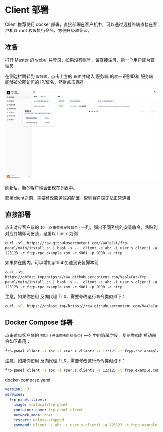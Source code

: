 # Client 部署

Client 推荐使用 docker 部署，直接部署在客户机中，可以通过远程终端直接在客户机以 root 权限执行命令，方便升级和管理。

## 准备

打开 Master 的 webui 并登录，如果没有账号，请直接注册，第一个用户即为管理员

在侧边栏跳转到 `服务端`，点击上方的 `新建` 并输入 服务端 的唯一识别ID和 服务端 能够被公网访问的 IP/域名，然后点击保存

![](../public/images/cn_client_list.png)

刷新后，新的客户端会出现在列表中。

部署client之前，需要修改服务端的配置，否则客户端无法正常连接

## 直接部署

点击对应客户端的 `ID (点击查看安装命令)` 一列，弹出不同系统的安装命令，粘贴到对应终端即可安装，这里以 Linux 为例

```
curl -sSL https://raw.githubusercontent.com/VaalaCat/frp-panel/main/install.sh | bash -s --  client -s abc -i user.s.client1 -a 123123 -r frpp-rpc.example.com -c 9001 -p 9000 -e http
```

如果你在国内，可以增加github加速到安装脚本前

```
curl -sSL https://ghfast.top/https://raw.githubusercontent.com/VaalaCat/frp-panel/main/install.sh | bash -s --  client -s abc -i user.s.client1 -a 123123 -r frpp-rpc.example.com -c 9001 -p 9000 -e http
```

注意，如果你使用 反向代理 TLS，需要修改这行命令类似如下：

```bash
curl -sSL https://ghfast.top/https://raw.githubusercontent.com/VaalaCat/frp-panel/main/install.sh | bash -s --  frp-panel client -s abc -i user.s.client1 -a 123123 -t frpp.example.com -r frpp-rpc.example.com -c 443 -p 443 -e https
```

## Docker Compose 部署

点击对应客户端的 `密钥 (点击查看启动命令)` 一列中的隐藏字段，复制类似的启动命令如下备用：

```bash
frp-panel client -s abc -i user.s.client1 -a 123123 -r frpp-rpc.example.com -c 9001 -p 9000 -e http
```

注意，如果你使用 反向代理 TLS，需要修改这行命令类似如下：

```bash
frp-panel client -s abc -i user.s.client1 -a 123123 -t frpp.example.com -r frpp-rpc.example.com -c 443 -p 443 -e https
```

docker-compose.yaml

```yaml
version: '3'
services:
  frp-panel-client:
    image: vaalacat/frp-panel
    container_name: frp-panel-client
    network_mode: host
    restart: unless-stopped
    command: client -s abc -i user.s.client1 -a 123123 -t frpp.example.com -r frpp-rpc.example.com -c 443 -p 443 -e https
```